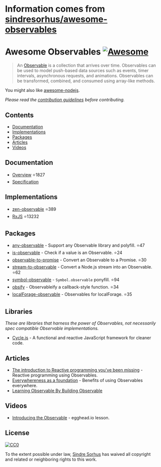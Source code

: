 # Information comes from [sindresorhus/awesome-observables](https://github.com/sindresorhus/awesome-observables)
# Awesome Observables [![Awesome](https://awesome.re/badge.svg)](https://awesome.re)

> An [Observable](https://github.com/zenparsing/es-observable) is a collection that arrives over time. Observables can be used to model push-based data sources such as events, timer intervals, asynchronous requests, and animations. Observables can be transformed, combined, and consumed using array-like methods.

You might also like [awesome-nodejs](https://github.com/sindresorhus/awesome-nodejs).

*Please read the [contribution guidelines](contributing.md) before contributing.*


## Contents

- [Documentation](#documentation)
- [Implementations](#implementations)
- [Packages](#packages)
- [Articles](#articles)
- [Videos](#videos)


## Documentation

- [Overview](https://github.com/zenparsing/es-observable) :star:1827
- [Specification](https://zenparsing.github.io/es-observable/)


## Implementations

- [zen-observable](https://github.com/zenparsing/zen-observable) :star:389
- [RxJS](https://github.com/ReactiveX/RxJS) :star:13232


## Packages

- [any-observable](https://github.com/sindresorhus/any-observable) - Support any Observable library and polyfill. :star:47
- [is-observable](https://github.com/sindresorhus/is-observable) - Check if a value is an Observable. :star:24
- [observable-to-promise](https://github.com/sindresorhus/observable-to-promise) - Convert an Observable to a Promise. :star:30
- [stream-to-observable](https://github.com/jamestalmage/stream-to-observable) - Convert a Node.js stream into an Observable. :star:62
- [symbol-observable](https://github.com/blesh/symbol-observable) - `Symbol.observable` ponyfill. :star:94
- [obsify](https://github.com/samverschueren/obsify) - Observableify a callback-style function. :star:34
- [localForage-observable](https://github.com/thgreasi/localForage-observable) - Observables for localForage. :star:35


## Libraries

*These are libraries that harness the power of Observables, not necessarily spec compatible Observable implementations.*

- [Cycle.js](http://cycle.js.org) - A functional and reactive JavaScript framework for cleaner code.


## Articles

- [The introduction to Reactive programming you've been missing](https://gist.github.com/staltz/868e7e9bc2a7b8c1f754) - Reactive programming using Observables.
- [Everywhereness as a foundation](http://staltz.com/everywhereness-as-a-foundation.html) - Benefits of using Observables everywhere.
- [Learning Observable By Building Observable](https://medium.com/@benlesh/learning-observable-by-building-observable-d5da57405d87)


## Videos

- [Introducing the Observable](https://egghead.io/lessons/javascript-introducing-the-observable) - egghead.io lesson.


## License

[![CC0](http://mirrors.creativecommons.org/presskit/buttons/88x31/svg/cc-zero.svg)](https://creativecommons.org/publicdomain/zero/1.0/)

To the extent possible under law, [Sindre Sorhus](https://sindresorhus.com) has waived all copyright and related or neighboring rights to this work.

